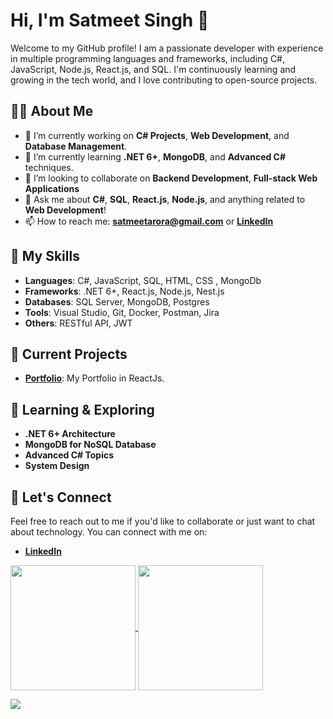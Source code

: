 # Hi, I'm Satmeet Singh 👋

Welcome to my GitHub profile! I am a passionate developer with experience in multiple programming languages and frameworks, including C#, JavaScript, Node.js, React.js, and SQL. I'm continuously learning and growing in the tech world, and I love contributing to open-source projects.

## 🧑‍💻 About Me

- 🔭 I’m currently working on **C# Projects**, **Web Development**, and **Database Management**.
- 🌱 I’m currently learning **.NET 6+**, **MongoDB**, and **Advanced C#** techniques.
- 👯 I’m looking to collaborate on **Backend Development**, **Full-stack Web Applications**
- 💬 Ask me about **C#**, **SQL**, **React.js**, **Node.js**, and anything related to **Web Development**!
- 📫 How to reach me: **satmeetarora@gmail.com** or **[LinkedIn](https://www.linkedin.com/in/satmeet-singh-a025a516a/)**

## 🚀 My Skills

- **Languages**: C#, JavaScript, SQL, HTML, CSS , MongoDb 
- **Frameworks**: .NET 6+, React.js, Node.js, Nest.js
- **Databases**: SQL Server, MongoDB, Postgres
- **Tools**: Visual Studio, Git, Docker, Postman, Jira
- **Others**: RESTful API, JWT

## 📌 Current Projects

- **[Portfolio](https://github.com/SatmeetSingh/my-portfolio)**: My Portfolio in ReactJs.
<!-- 
- **[Note-Taking Application](GitHub Repo Link)**: A simple app to take and manage notes using **React.js** and **Node.js**.
-->
## 🌱 Learning & Exploring

- **.NET 6+ Architecture**
- **MongoDB for NoSQL Database**
- **Advanced C# Topics**
- **System Design**

## 💬 Let's Connect

Feel free to reach out to me if you'd like to collaborate or just want to chat about technology. You can connect with me on:

- **[LinkedIn](https://www.linkedin.com/in/satmeet-singh-a025a516a/)**

<a href="https://github.com/SatmeetSinghSingh/github-readme-stats">
  <img height=200 align="center" src="https://github-readme-stats.vercel.app/api?username=SatmeetSingh&show_icons=true&include_all_commits=true&theme=radical&hide_border=true&bg_color=180,FFB6C1,FF7F50,FFD700,FFFFE0" />
</a>
<a href="https://github.com/SatmeetSingh/convoychat">
  <img height=200 align="center" src="https://github-readme-stats.vercel.app/api/top-langs?username=SatmeetSingh&layout=compact&langs_count=8&card_width=320" />
</a>

[<a href="https://github.com/SatmeetSingh/github-readme-stats">
  <img align="center" src="https://github-readme-stats.vercel.app/api/pin/?username=SatmeetSingh&repo=my-portfolio" />
</a>](https://github.com/SatmeetSingh/my-portfolio)
